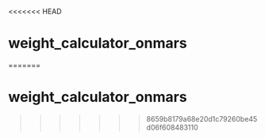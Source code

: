 <<<<<<< HEAD
# weight_calculator_onmars
=======
# weight_calculator_onmars
>>>>>>> 8659b8179a68e20d1c79260be45d06f608483110
